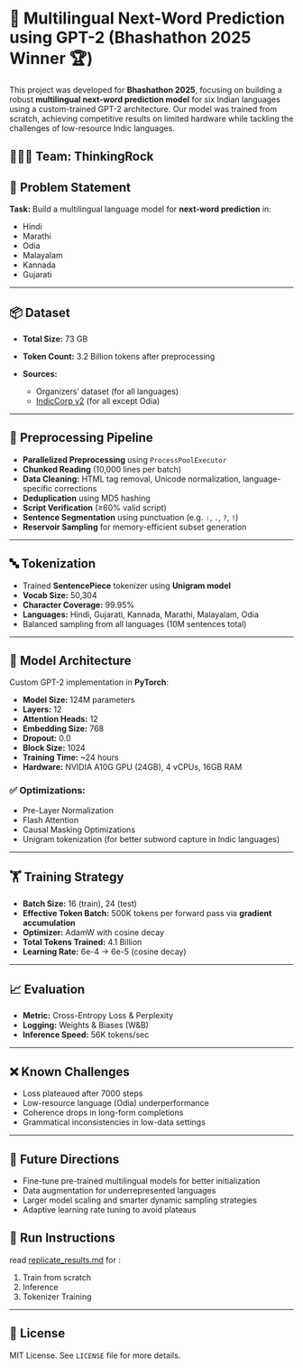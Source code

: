 # 🧠 Multilingual Next-Word Prediction using GPT-2 (Bhashathon 2025 Winner 🏆)

This project was developed for **Bhashathon 2025**, focusing on building a robust **multilingual next-word prediction model** for six Indian languages using a custom-trained GPT-2 architecture. Our model was trained from scratch, achieving competitive results on limited hardware while tackling the challenges of low-resource Indic languages.

## 🧑‍🤝‍🧑 Team: ThinkingRock

## 🧩 Problem Statement

**Task:** Build a multilingual language model for **next-word prediction** in:

* Hindi
* Marathi
* Odia
* Malayalam
* Kannada
* Gujarati

---

## 📦 Dataset

* **Total Size:** 73 GB
* **Token Count:** 3.2 Billion tokens after preprocessing
* **Sources:**

  * Organizers’ dataset (for all languages)
  * [IndicCorp v2](https://github.com/AI4Bharat/IndicCorp) (for all except Odia)

---

## 🧼 Preprocessing Pipeline

* **Parallelized Preprocessing** using `ProcessPoolExecutor`
* **Chunked Reading** (10,000 lines per batch)
* **Data Cleaning:** HTML tag removal, Unicode normalization, language-specific corrections
* **Deduplication** using MD5 hashing
* **Script Verification** (≥60% valid script)
* **Sentence Segmentation** using punctuation (e.g. `।`, `.`, `?`, `!`)
* **Reservoir Sampling** for memory-efficient subset generation

---

## 🔤 Tokenization

* Trained **SentencePiece** tokenizer using **Unigram model**
* **Vocab Size:** 50,304
* **Character Coverage:** 99.95%
* **Languages:** Hindi, Gujarati, Kannada, Marathi, Malayalam, Odia
* Balanced sampling from all languages (10M sentences total)

---

## 🧠 Model Architecture

Custom GPT-2 implementation in **PyTorch**:

* **Model Size:** 124M parameters
* **Layers:** 12
* **Attention Heads:** 12
* **Embedding Size:** 768
* **Dropout:** 0.0
* **Block Size:** 1024
* **Training Time:** \~24 hours
* **Hardware:** NVIDIA A10G GPU (24GB), 4 vCPUs, 16GB RAM

### ✅ Optimizations:

* Pre-Layer Normalization
* Flash Attention
* Causal Masking Optimizations
* Unigram tokenization (for better subword capture in Indic languages)

---

## 🏋️ Training Strategy

* **Batch Size:** 16 (train), 24 (test)
* **Effective Token Batch:** 500K tokens per forward pass via **gradient accumulation**
* **Optimizer:** AdamW with cosine decay
* **Total Tokens Trained:** 4.1 Billion
* **Learning Rate:** 6e-4 → 6e-5 (cosine decay)

---

## 📈 Evaluation

* **Metric:** Cross-Entropy Loss & Perplexity
* **Logging:** Weights & Biases (W\&B)
* **Inference Speed:** 56K tokens/sec

---

## ❌ Known Challenges

* Loss plateaued after 7000 steps
* Low-resource language (Odia) underperformance
* Coherence drops in long-form completions
* Grammatical inconsistencies in low-data settings

---

## 🔮 Future Directions

* Fine-tune pre-trained multilingual models for better initialization
* Data augmentation for underrepresented languages
* Larger model scaling and smarter dynamic sampling strategies
* Adaptive learning rate tuning to avoid plateaus

## 🏁 Run Instructions


read [replicate_results.md](replicate_results.md) for : 
1. Train from scratch
2. Inference
3. Tokenizer Training


---

## 📜 License

MIT License. See `LICENSE` file for more details.
